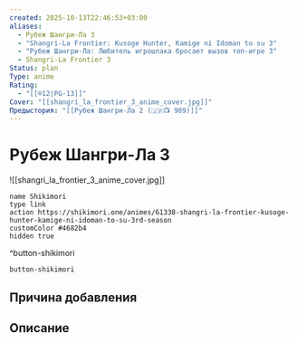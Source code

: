 ```yaml
---
created: 2025-10-13T22:46:53+03:00
aliases:
  - Рубеж Шангри-Ла 3
  - "Shangri-La Frontier: Kusoge Hunter, Kamige ni Idoman to su 3"
  - "Рубеж Шангри-Ла: Любитель игрошлака бросает вызов топ-игре 3"
  - Shangri-La Frontier 3
Status: plan
Type: anime
Rating:
  - "[[®️12|PG-13]]"
Cover: "[[shangri_la_frontier_3_anime_cover.jpg]]"
Предыстория: "[[Рубеж Шангри-Ла 2 (🇯🇵📺 989)]]"
---
```


# Рубеж Шангри-Ла 3

![[shangri_la_frontier_3_anime_cover.jpg]]



```button
name Shikimori
type link
action https://shikimori.one/animes/61338-shangri-la-frontier-kusoge-hunter-kamige-ni-idoman-to-su-3rd-season
customColor #4682b4
hidden true
```
^button-shikimori





`button-shikimori`

## Причина добавления




## Описание


